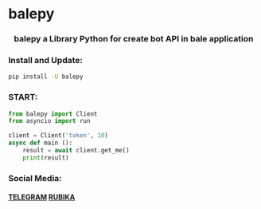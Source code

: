 # balepy

<h3 align="center"> balepy a Library Python for create bot API in bale application </h3>

### Install and Update:
```bash
pip install -U balepy
```

### START:
```python
from balepy import Client
from asyncio import run

client = Client('token', 10)
async def main ():
    result = await client.get_me()
    print(result)
```

### Social Media:
#### <a href="https://t.me/TheCommit">TELEGRAM</a> <a href="https://rubika.ir/TheBalepy">RUBIKA</a>

